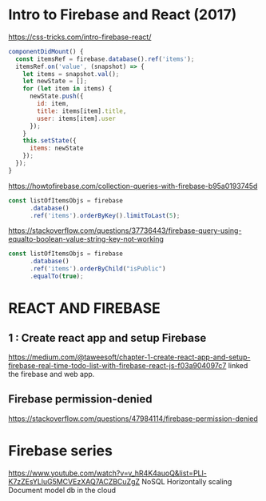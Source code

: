 # Intro to Firebase and React (2017)
https://css-tricks.com/intro-firebase-react/

```js
componentDidMount() {
  const itemsRef = firebase.database().ref('items');
  itemsRef.on('value', (snapshot) => {
    let items = snapshot.val();
    let newState = [];
    for (let item in items) {
      newState.push({
        id: item,
        title: items[item].title,
        user: items[item].user
      });
    }
    this.setState({
      items: newState
    });
  });
}
```

https://howtofirebase.com/collection-queries-with-firebase-b95a0193745d

```js
const listOfItemsObjs = firebase
      .database()
      .ref('items').orderByKey().limitToLast(5);
```

https://stackoverflow.com/questions/37736443/firebase-query-using-equalto-boolean-value-string-key-not-working

```js
const listOfItemsObjs = firebase
      .database()
      .ref('items').orderByChild("isPublic")
      .equalTo(true);
```

# REACT AND FIREBASE
## 1 : Create react app and setup Firebase
https://medium.com/@taweesoft/chapter-1-create-react-app-and-setup-firebase-real-time-todo-list-with-firebase-react-js-f03a904097c7
linked the firebase and web app.

## Firebase permission-denied
https://stackoverflow.com/questions/47984114/firebase-permission-denied


# Firebase series
https://www.youtube.com/watch?v=v_hR4K4auoQ&list=PLl-K7zZEsYLluG5MCVEzXAQ7ACZBCuZgZ
NoSQL
Horizontally scaling
Document model db
in the cloud

